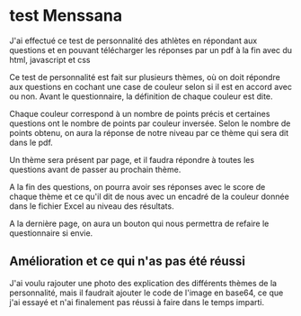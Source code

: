 # test Menssana

J'ai effectué ce test de personnalité des athlètes en répondant aux questions et en pouvant télécharger les réponses par un pdf à la fin avec du html, javascript et css

Ce test de personnalité est fait sur plusieurs thèmes, où on doit répondre aux questions en cochant une case de couleur selon si il est en accord avec ou non.
Avant le questionnaire, la définition de chaque couleur est dite. 

Chaque couleur correspond à un nombre de points précis et certaines questions ont le nombre de points par couleur inversée.
Selon le nombre de points obtenu, on aura la réponse de notre niveau par ce thème qui sera dit dans le pdf.

Un thème sera présent par page, et il faudra répondre à toutes les questions avant de passer au prochain thème.

A la fin des questions, on pourra avoir ses réponses avec le score de chaque thème et ce qu'il dit de nous avec un encadré de la couleur donnée dans le fichier Excel au niveau des résultats.

A la dernière page, on aura un bouton qui nous permettra de refaire le questionnaire si envie. 

## Amélioration et ce qui n'as pas été réussi 

J'ai voulu rajouter une photo des explication des différents thèmes de la personnalité, mais il faudrait ajouter le code de l'image en base64, ce que j'ai essayé et n'ai finalement pas réussi à faire dans le temps imparti.
